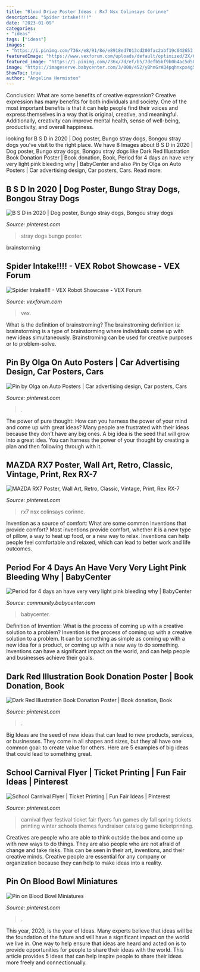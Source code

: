 ```yaml
---
title: "Blood Drive Poster Ideas : Rx7 Nsx Colinsays Corinne"
description: "Spider intake!!!!"
date: "2023-01-09"
categories:
- "ideas"
tags: ["ideas"]
images:
- "https://i.pinimg.com/736x/e8/91/8e/e8918ed7013cd200fac2abf19c042653.jpg"
featuredImage: "https://www.vexforum.com/uploads/default/optimized/2X/6/6a8c6f2a60ce2c9326c5b247a21119117bedaa82_2_768x1024.jpeg"
featured_image: "https://i.pinimg.com/736x/7d/ef/b5/7defb5bf9b0b4ac5d50382707d637d63.jpg"
image: "https://imageserve.babycenter.com/3/000/452/yBhnGrAQ4pqhnxpx4g5LJ5cBcpRHF0WK_lg.jpg"
ShowToc: true
author: "Angelina Hermiston"
---
```



Conclusion: What are some benefits of creative expression?
Creative expression has many benefits for both individuals and society. One of the most important benefits is that it can help people find their voices and express themselves in a way that is original, creative, and meaningful. Additionally, creativity can improve mental health, sense of well-being, productivity, and overall happiness.

	

		
looking for B S D in 2020 | Dog poster, Bungo stray dogs, Bongou stray dogs you've visit to the right place. We have 8 Images about B S D in 2020 | Dog poster, Bungo stray dogs, Bongou stray dogs like Dark Red Illustration Book Donation Poster | Book donation, Book, Period for 4 days an have very very light pink bleeding why | BabyCenter and also Pin by Olga on Auto Posters | Car advertising design, Car posters, Cars. Read more:
		
    
## B S D In 2020 | Dog Poster, Bungo Stray Dogs, Bongou Stray Dogs

<img loading=lazy src="https://i.pinimg.com/736x/d3/2b/9a/d32b9a9b75cb67c70f020af26e0e5aba.jpg" onerror="this.onerror=null;this.src='https://tse3.mm.bing.net/th?id=OIP.IwfJ2tiWdgh-AAYCFJ97fQHaL2&amp;pid=15.1';" alt="B S D in 2020 | Dog poster, Bungo stray dogs, Bongou stray dogs">

_Source: pinterest.com_

>stray dogs bungo poster. 

	
 brainstorming

    
## Spider Intake!!!! - VEX Robot Showcase - VEX Forum

<img loading=lazy src="https://www.vexforum.com/uploads/default/optimized/2X/6/6a8c6f2a60ce2c9326c5b247a21119117bedaa82_2_768x1024.jpeg" onerror="this.onerror=null;this.src='https://tse3.mm.bing.net/th?id=OIP.U9aq6sk-2_uiqhVzNZWX6gHaJ4&amp;pid=15.1';" alt="Spider Intake!!!! - VEX Robot Showcase - VEX Forum">

_Source: vexforum.com_

>vex. 

	

What is the definition of brainstroming?
The brainstroming definition is:
brainstorming is a type of brainstorming where individuals come up with new ideas simultaneously. Brainstroming can be used for creative purposes or to problem-solve.

    
## Pin By Olga On Auto Posters | Car Advertising Design, Car Posters, Cars

<img loading=lazy src="https://i.pinimg.com/736x/7d/ef/b5/7defb5bf9b0b4ac5d50382707d637d63.jpg" onerror="this.onerror=null;this.src='https://tse3.mm.bing.net/th?id=OIP.jnOl7B23LgepJ9I3H-kdDgHaK5&amp;pid=15.1';" alt="Pin by Olga on Auto Posters | Car advertising design, Car posters, Cars">

_Source: pinterest.com_

>. 

	

The power of pure thought: How can you harness the power of your mind and come up with great ideas?
Many people are frustrated with their ideas because they don't have any big ones. A big idea is the seed that will grow into a great idea. You can harness the power of your thought by creating a plan and then following through with it.

    
## MAZDA RX7 Poster, Wall Art, Retro, Classic, Vintage, Print, Rex RX-7

<img loading=lazy src="https://i.pinimg.com/736x/e8/91/8e/e8918ed7013cd200fac2abf19c042653.jpg" onerror="this.onerror=null;this.src='https://tse1.mm.bing.net/th?id=OIP.ovNtg7C5oPZx6zAkdgj8kAHaKd&amp;pid=15.1';" alt="MAZDA RX7 Poster, Wall Art, Retro, Classic, Vintage, Print, Rex RX-7">

_Source: pinterest.com_

>rx7 nsx colinsays corinne. 

	

Invention as a source of comfort: What are some common inventions that provide comfort?
Most inventions provide comfort, whether it is a new type of pillow, a way to heat up food, or a new way to relax. Inventions can help people feel comfortable and relaxed, which can lead to better work and life outcomes.

    
## Period For 4 Days An Have Very Very Light Pink Bleeding Why | BabyCenter

<img loading=lazy src="https://imageserve.babycenter.com/3/000/452/yBhnGrAQ4pqhnxpx4g5LJ5cBcpRHF0WK_lg.jpg" onerror="this.onerror=null;this.src='https://tse2.mm.bing.net/th?id=OIP.7w4BRybubEZyHnKKuYOqAwAAAA&amp;pid=15.1';" alt="Period for 4 days an have very very light pink bleeding why | BabyCenter">

_Source: community.babycenter.com_

>babycenter. 

	

Definition of Invention: What is the process of coming up with a creative solution to a problem?
Invention is the process of coming up with a creative solution to a problem. It can be something as simple as coming up with a new idea for a product, or coming up with a new way to do something. Inventions can have a significant impact on the world, and can help people and businesses achieve their goals.

    
## Dark Red Illustration Book Donation Poster | Book Donation, Book

<img loading=lazy src="https://i.pinimg.com/736x/97/59/d6/9759d6f582ed057dbf73662c3375162a.jpg" onerror="this.onerror=null;this.src='https://tse2.mm.bing.net/th?id=OIP.4hJdrYE1SZjUVDrL2rUP-AHaKe&amp;pid=15.1';" alt="Dark Red Illustration Book Donation Poster | Book donation, Book">

_Source: pinterest.com_

>. 

	

Big Ideas are the seed of new ideas that can lead to new products, services, or businesses. They come in all shapes and sizes, but they all have one common goal: to create value for others. Here are 5 examples of big ideas that could lead to something great.

    
## School Carnival Flyer | Ticket Printing | Fun Fair Ideas | Pinterest

<img loading=lazy src="https://s-media-cache-ak0.pinimg.com/736x/41/91/cc/4191ccc8766913044d7be482ee1a3231.jpg" onerror="this.onerror=null;this.src='https://tse3.mm.bing.net/th?id=OIP.dIQcACetvymYwshpqxdOlQHaJ_&amp;pid=15.1';" alt="School Carnival Flyer | Ticket Printing | Fun Fair Ideas | Pinterest">

_Source: pinterest.com_

>carnival flyer festival ticket fair flyers fun games diy fall spring tickets printing winter schools themes fundraiser catalog game ticketprinting. 

	

Creatives are people who are able to think outside the box and come up with new ways to do things. They are also people who are not afraid of change and take risks. This can be seen in their art, inventions, and their creative minds. Creative people are essential for any company or organization because they can help to make ideas into a reality.

    
## Pin On Blood Bowl Miniatures

<img loading=lazy src="https://i.pinimg.com/736x/57/7d/16/577d16943e7ca3a2ad5b2271f57f4e2c.jpg" onerror="this.onerror=null;this.src='https://tse4.mm.bing.net/th?id=OIP.j9cZHtmlnRX3y5SCUlplewHaKC&amp;pid=15.1';" alt="Pin on Blood Bowl Miniatures">

_Source: pinterest.com_

>. 

	

This year, 2020, is the year of Ideas. Many experts believe that ideas will be the foundation of the future and will have a significant impact on the world we live in. One way to help ensure that ideas are heard and acted on is to provide opportunities for people to share their ideas with the world. This article provides 5 ideas that can help inspire people to share their ideas more freely and connectionually.

